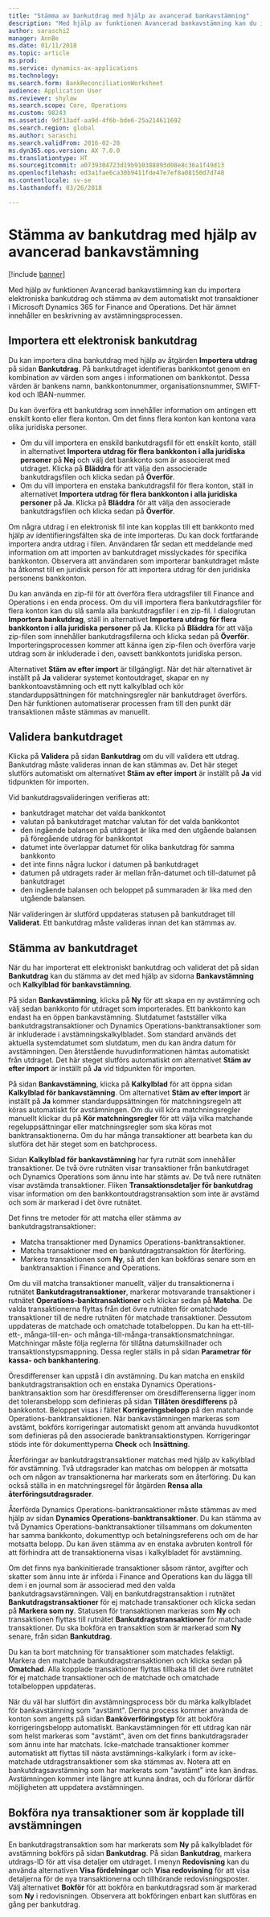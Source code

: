 ```yaml
---
title: "Stämma av bankutdrag med hjälp av avancerad bankavstämning"
description: "Med hjälp av funktionen Avancerad bankavstämning kan du importera elektroniska bankutdrag och stämma av dem automatiskt mot transaktioner i Microsoft Dynamics 365 for Finance and Operations. Det här ämnet innehåller en beskrivning av avstämningsprocessen."
author: saraschi2
manager: AnnBe
ms.date: 01/11/2018
ms.topic: article
ms.prod: 
ms.service: dynamics-ax-applications
ms.technology: 
ms.search.form: BankReconciliationWorksheet
audience: Application User
ms.reviewer: shylaw
ms.search.scope: Core, Operations
ms.custom: 98243
ms.assetid: 9df13adf-aa9d-4f6b-bde6-25a214611692
ms.search.region: global
ms.author: saraschi
ms.search.validFrom: 2016-02-28
ms.dyn365.ops.version: AX 7.0.0
ms.translationtype: HT
ms.sourcegitcommit: a0739304723d19b910388893d08e8c36a1f49d13
ms.openlocfilehash: ed3a1fae6ca30b9411fde47e7ef8a08150d7d748
ms.contentlocale: sv-se
ms.lasthandoff: 03/26/2018

---
```


# <a name="reconcile-bank-statements-by-using-advanced-bank-reconciliation"></a>Stämma av bankutdrag med hjälp av avancerad bankavstämning

[!include [banner](../includes/banner.md)]

Med hjälp av funktionen Avancerad bankavstämning kan du importera elektroniska bankutdrag och stämma av dem automatiskt mot transaktioner i Microsoft Dynamics 365 for Finance and Operations. Det här ämnet innehåller en beskrivning av avstämningsprocessen.  

<a name="import-an-electronic-bank-statement"></a>Importera ett elektronisk bankutdrag
-----------------------------------

Du kan importera dina bankutdrag med hjälp av åtgärden **Importera utdrag** på sidan **Bankutdrag**. På bankutdraget identifieras bankkontot genom en kombination av värden som anges i informationen om bankkontot. Dessa värden är bankens namn, bankkontonummer, organisationsnummer, SWIFT-kod och IBAN-nummer. 

Du kan överföra ett bankutdrag som innehåller information om antingen ett enskilt konto eller flera konton. Om det finns flera konton kan kontona vara olika juridiska personer.

-   Om du vill importera en enskild bankutdragsfil för ett enskilt konto, ställ in alternativet **Importera utdrag för flera bankkonton i alla juridiska personer** på **Nej** och välj det bankkonto som är associerat med utdraget. Klicka på **Bläddra** för att välja den associerade bankutdragsfilen och klicka sedan på **Överför**.
-   Om du vill importera en enstaka bankutdragsfil för flera konton, ställ in alternativet **Importera utdrag för flera bankkonton i alla juridiska personer** på **Ja**. Klicka på **Bläddra** för att välja den associerade bankutdragsfilen och klicka sedan på **Överför**.

Om några utdrag i en elektronisk fil inte kan kopplas till ett bankkonto med hjälp av identifieringsfälten ska de inte importeras. Du kan dock fortfarande importera andra utdrag i filen. Användaren får sedan ett meddelande med information om att importen av bankutdraget misslyckades för specifika bankkonton. Observera att användaren som importerar bankutdraget måste ha åtkomst till en juridisk person för att importera utdrag för den juridiska personens bankkonton. 

Du kan använda en zip-fil för att överföra flera utdragsfiler till Finance and Operations i en enda process. Om du vill importera flera bankutdragsfiler för flera konton kan du slå samla alla bankutdragsfiler i en zip-fil. I dialogrutan **Importera bankutdrag**, ställ in alternativet **Importera utdrag för flera bankkonton i alla juridiska personer** på **Ja**. Klicka på **Bläddra** för att välja zip-filen som innehåller bankutdragsfilerna och klicka sedan på **Överför**. Importeringsprocessen kommer att känna igen zip-filen och överföra varje utdrag som är inkluderade i den, oavsett bankkontots juridiska person. 

Alternativet **Stäm av efter import** är tillgängligt. När det här alternativet är inställt på **Ja** validerar systemet kontoutdraget, skapar en ny bankkontoavstämning och ett nytt kalkylblad och kör standarduppsättningen för matchningsregler när bankutdraget överförs. Den här funktionen automatiserar processen fram till den punkt där transaktionen måste stämmas av manuellt.

## <a name="validate-the-bank-statement"></a>Validera bankutdraget
Klicka på **Validera** på sidan **Bankutdrag** om du vill validera ett utdrag. Bankutdrag måste valideras innan de kan stämmas av. Det här steget slutförs automatiskt om alternativet **Stäm av efter import** är inställt på **Ja** vid tidpunkten för importen. 

Vid bankutdragsvalideringen verifieras att:

-   bankutdraget matchar det valda bankkontot
-   valutan på bankutdraget matchar valutan för det valda bankkontot
-   den ingående balansen på utdraget är lika med den utgående balansen på föregående utdrag för bankkontot
-   datumet inte överlappar datumet för olika bankutdrag för samma bankkonto
-   det inte finns några luckor i datumen på bankutdraget
-   datumen på utdragets rader är mellan från-datumet och till-datumet på bankutdraget
-   den ingående balansen och beloppet på summaraden är lika med den utgående balansen.

När valideringen är slutförd uppdateras statusen på bankutdraget till **Validerat**. Ett bankutdrag måste valideras innan det kan stämmas av.

## <a name="reconcile-the-bank-statement"></a>Stämma av bankutdraget
När du har importerat ett elektroniskt bankutdrag och validerat det på sidan **Bankutdrag** kan du stämma av det med hjälp av sidorna **Bankavstämning** och **Kalkylblad för bankavstämning**. 

På sidan **Bankavstämning**, klicka på **Ny** för att skapa en ny avstämning och välj sedan bankkonto för utdraget som importerades. Ett bankkonto kan endast ha en öppen bankavstämning. Slutdatumet fastställer vilka bankutdragstransaktioner och Dynamics Operations-banktransaktioner som är inkluderade i avstämningskalkylbladet. Som standard används det aktuella systemdatumet som slutdatum, men du kan ändra datum för avstämningen. Den återstående huvudinformationen hämtas automatiskt från utdraget. Det här steget slutförs automatiskt om alternativet **Stäm av efter import** är inställt på **Ja** vid tidpunkten för importen. 

På sidan **Bankavstämning**, klicka på **Kalkylblad** för att öppna sidan **Kalkylblad för bankavstämning**. Om alternativet **Stäm av efter import** är inställt på **Ja** kommer standarduppsättningen för matchningsregeln att köras automatiskt för avstämningen. Om du vill köra matchningsregler manuellt klickar du på **Kör matchningsregler** för att välja vilka matchande regeluppsättningar eller matchningsregler som ska köras mot banktransaktionerna. Om du har många transaktioner att bearbeta kan du slutföra det här steget som en batchprocess. 

Sidan **Kalkylblad för bankavstämning** har fyra rutnät som innehåller transaktioner. De två övre rutnäten visar transaktioner från bankutdraget och Dynamics Operations som ännu inte har stämts av. De två nere rutnäten visar avstämda transaktioner. Fliken **Transaktionsdetaljer för bankutdrag** visar information om den bankkontoutdragstransaktion som inte är avstämd och som är markerad i det övre rutnätet. 

Det finns tre metoder för att matcha eller stämma av bankutdragstransaktioner:

-   Matcha transaktioner med Dynamics Operations-banktransaktioner.
-   Matcha transaktioner med en bankutdragstransaktion för återföring.
-   Markera transaktionen som **Ny**, så att den kan bokföras senare som en banktransaktion i Finance and Operations.

Om du vill matcha transaktioner manuellt, väljer du transaktionerna i rutnätet **Bankutdragstransaktioner**, markerar motsvarande transaktioner i rutnätet **Operations-banktransaktioner** och klickar sedan på **Matcha**. De valda transaktionerna flyttas från det övre rutnäten för omatchade transaktioner till de nedre rutnäten för matchade transaktioner. Dessutom uppdateras de matchade och omatchade totalbeloppen. Du kan ha ett-till-ett-, många-till-en- och många-till-många-transaktionsmatchningar. Matchningar måste följa reglerna för tillåtna datumskillnader och transaktionstypsmappning. Dessa regler ställs in på sidan **Parametrar för kassa- och bankhantering**.

Öresdifferenser kan uppstå i din avstämning. Du kan matcha en enskild bankutdragstransaktion och en enstaka Dynamics Operations-banktransaktion som har öresdifferenser om öresdifferenserna ligger inom det toleransbelopp som definieras på sidan **Tillåten öresdifferens** på bankkontot. Beloppet visas i fältet **Korrigeringsbelopp** på den matchande Operations-banktransaktionen. När bankavstämningen markeras som avstämt, bokförs korrigeringar automatiskt genom att använda huvudkontot som definieras på den associerade banktransaktionstypen. Korrigeringar stöds inte för dokumenttyperna **Check** och **Insättning**. 

Återföringar av bankutdragstransaktioner matchas med hjälp av kalkylblad för avstämning. Två utdragsrader kan matchas om beloppen är motsatta och om någon av transaktionerna har markerats som en återföring. Du kan också ställa in en matchningsregel för åtgärden **Rensa alla återföringsutdragsrader**.

Återförda Dynamics Operations-banktransaktioner måste stämmas av med hjälp av sidan **Dynamics Operations-banktransaktioner**. Du kan stämma av två Dynamics Operations-banktransaktioner tillsammans om dokumenten har samma bankkonto, dokumenttyp och betalningsreferens och om de har motsatta belopp. Du kan även stämma av en enstaka avbruten kontroll för att förhindra att de transaktionerna visas i kalkylbladet för avstämning. 

Om det finns nya bankinitierade transaktioner såsom räntor, avgifter och skatter som ännu inte är införda i Finance and Operations kan du lägga till dem i en journal som är associerad med den valda bankutdragsavstämningen. Välj en bankutdragstransaktion i rutnätet **Bankutdragstransaktioner** för ej matchade transaktioner och klicka sedan på **Markera som ny**. Statusen för transaktionen markeras som **Ny** och transaktionen flyttas till rutnätet **Bankutdragstransaktioner** för matchade transaktioner. Du ska bokföra en transaktion som är markerad som **Ny** senare, från sidan **Bankutdrag**. 

Du kan ta bort matchning för transaktioner som matchades felaktigt. Markera den matchade bankutdragstransaktionen och klicka sedan på **Omatchad**. Alla kopplade transaktioner flyttas tillbaka till det övre rutnätet för ej matchade transaktioner och de matchade och omatchade totalbeloppen uppdateras. 

När du väl har slutfört din avstämningsprocess bör du märka kalkylbladet för bankavstämning som "avstämt".  Denna process kommer använda de konton som angetts på sidan **Banköverföringstyp** för att bokföra korrigeringsbelopp automatiskt.  Bankavstämningen för ett utdrag kan när som helst markeras som "avstämt", även om det finns bankutdragsrader som ännu inte har matchats.  Icke-matchade transaktioner kommer automatiskt att flyttas till nästa avstämnings-kalkylark i form av icke-matchade utdragstransaktioner som ska stämmas av.  Notera att en bankutdragsavstämning som har markerats som "avstämt" inte kan ändras.  Avstämningen kommer inte längre att kunna ändras, och du förlorar därför möjligheten att uppdatera avstämningen.

## <a name="post-new-transactions-that-are-associated-with-the-reconciliation"></a>Bokföra nya transaktioner som är kopplade till avstämningen
En bankutdragstransaktion som har markerats som **Ny** på kalkylbladet för avstämning bokförs på sidan **Bankutdrag**. På sidan **Bankutdrag**, markera utdrags-ID för att visa detaljer om utdraget. I menyn **Redovisning** kan du använda alternativen **Visa fördelningar** och **Visa redovisning** för att visa detaljerna för de nya transaktionerna och tillhörande redovisningsposter. Välj alternativet **Bokför** för att bokföra en bankutdragsrad som är markerad som **Ny** i redovisningen. Observera att bokföringen enbart kan slutföras en gång per bankutdrag.




